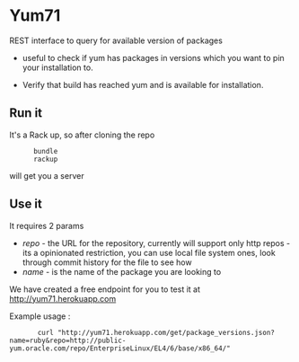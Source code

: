 Yum71
=====

REST interface to query for available version of packages

* useful to check if yum has packages in versions which you want to pin your installation to. 

* Verify that build has reached yum and is available for installation. 

Run it
------

It's a Rack up, so after cloning the repo
```
      bundle
      rackup
```
will get you a server


Use it
------


It requires 2 params 
* *repo* - the URL for the repository, currently will support only http repos - its a opinionated restriction, you can use local file system ones, look through commit history for the file to see how
* *name* - is the name of the package you are looking to


We have created a free endpoint for you to test it at http://yum71.herokuapp.com

Example usage :
```
       curl "http://yum71.herokuapp.com/get/package_versions.json?name=ruby&repo=http://public-yum.oracle.com/repo/EnterpriseLinux/EL4/6/base/x86_64/"
```


